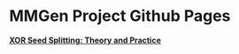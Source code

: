 # MMGen Project Github Pages

[**XOR Seed Splitting: Theory and Practice**][xor]

[xor]: https://github.com/mmgen/mmgen/wiki/XOR-Seed-Splitting:-Theory-and-Practice
